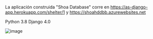

La aplicación construida "Shoa Database" corre en https://as-django-app.herokuapp.com/shelter/1 y https://shoahddbb.azurewebsites.net

Python 3.8
Django 4.0

![image](https://user-images.githubusercontent.com/29576337/180589311-d0c7a116-cbd0-4682-b2dd-ab9161368c99.png)

